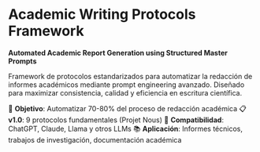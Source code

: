 # Academic Writing Protocols Framework

**Automated Academic Report Generation using Structured Master Prompts**

Framework de protocolos estandarizados para automatizar la redacción de informes académicos mediante prompt engineering avanzado. Diseñado para maximizar consistencia, calidad y eficiencia en escritura científica.

🎯 **Objetivo**: Automatizar 70-80% del proceso de redacción académica
📋 **v1.0**: 9 protocolos fundamentales (Projet Nous)
🤖 **Compatibilidad**: ChatGPT, Claude, Llama y otros LLMs
📚 **Aplicación**: Informes técnicos, trabajos de investigación, documentación académica
